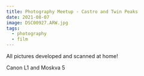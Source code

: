 ```yaml
---
title: Photography Meetup - Castro and Twin Peaks
date: 2021-08-07
image: DSC00927.ARW.jpg
tags:
  - photography
  - film
---
```



All pictures developed and scanned at home!

<v-img src="DSC00809.ARW.jpg" alt="bar" :dirp="dir"></v-img>
<!--<v-img src="DSC00930.ARW.jpg" alt="bar" :dirp="dir"></v-img>-->
<v-img src="pos_DSC01049 edited.jpg" alt="bar" :dirp="dir"></v-img>
<v-img src="DSC00933.ARW.jpg" alt="bar" :dirp="dir"></v-img>
<v-img src="DSC00932.ARW.jpg" alt="bar" :dirp="dir"></v-img>
<v-img src="DSC00788.ARW.jpg" alt="bar" :dirp="dir"></v-img>
<v-img src="DSC00927.ARW.jpg" alt="bar" :dirp="dir"></v-img>

<v-img src="DSC00920.ARW.jpg" alt="bar" :dirp="dir"></v-img>
<v-img src="DSC00921.ARW.jpg" alt="bar" :dirp="dir"></v-img>

<!--<v-img src="DSC00810.ARW.jpg" alt="bar" :dirp="dir"></v-img>-->
<v-img src="DSC00915.ARW.jpg" alt="bar" :dirp="dir"></v-img>
<v-img src="DSC00805.ARW.jpg" alt="bar" :dirp="dir"></v-img>
<v-img src="DSC00922.ARW.jpg" alt="bar" :dirp="dir"></v-img>
<!--<v-img src="DSC00806.ARW.jpg" alt="bar" :dirp="dir"></v-img>-->
<v-img src="pos_DSC01044.jpg" alt="bar" :dirp="dir"></v-img>
<!--<v-img src="DSC00803.ARW.jpg" alt="bar" :dirp="dir"></v-img>-->
<!--<v-img src="DSC00804.ARW.jpg" alt="bar" :dirp="dir"></v-img>-->
<v-img src="DSC00789.ARW.jpg" alt="bar" :dirp="dir"></v-img>
<!-- <v-img src="DSC00797.ARW.jpg" alt="bar" :dirp="dir"></v-img> -->

<v-img src="pos_DSC01046.jpg" alt="bar" :dirp="dir"></v-img>

Canon L1 and Moskva 5


